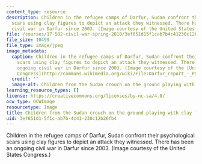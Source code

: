 ```yaml
---
content_type: resource
description: Children in the refugee camps of Darfur, Sudan confront their psychological
  scars using clay figures to depict an attack they witnessed. There has been an ongoing
  civil war in Darfur since 2003. (Image courtesy of the United States Congress.)
file: /courses/17-582-civil-war-spring-2010/3ef651d15f1cab7b4c41230c12b26fb4_17-582s10-th.jpg
file_size: 10499
file_type: image/jpeg
image_metadata:
  caption: Children in the refugee camps of Darfur, Sudan confront their psychological
    scars using clay figures to depict an attack they witnessed. There has been an
    ongoing civil war in Darfur since 2003. (Image courtesy of the [United States
    Congress](http://commons.wikimedia.org/wiki/File:Darfur_report_-_Page_7_Image_1.jpg).)
  credit: ''
  image-alt: Children from the Sudan crouch on the ground playing with clay figures.
learning_resource_types: []
license: https://creativecommons.org/licenses/by-nc-sa/4.0/
ocw_type: OCWImage
resourcetype: Image
title: Children from the Sudan crouch on the ground playing with clay figures
uid: 3ef651d1-5f1c-ab7b-4c41-230c12b26fb4
---
```

Children in the refugee camps of Darfur, Sudan confront their psychological scars using clay figures to depict an attack they witnessed. There has been an ongoing civil war in Darfur since 2003. (Image courtesy of the United States Congress.)